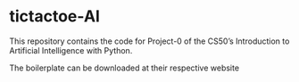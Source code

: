 # tictactoe-AI

This repository contains the code for Project-0 of the CS50’s Introduction to Artificial Intelligence with Python.

The boilerplate can be downloaded at their respective website

